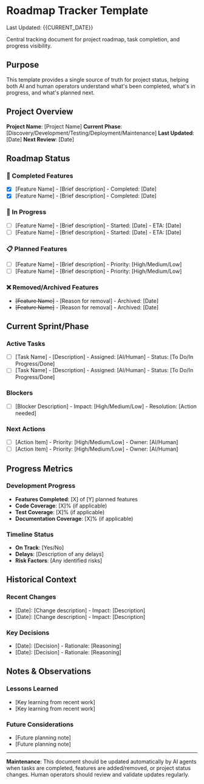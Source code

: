 # Roadmap Tracker Template

Last Updated: {{CURRENT_DATE}}

Central tracking document for project roadmap, task completion, and progress visibility.

## Purpose

This template provides a single source of truth for project status, helping both AI and human operators understand what's been completed, what's in progress, and what's planned next.

## Project Overview

**Project Name**: [Project Name]
**Current Phase**: [Discovery/Development/Testing/Deployment/Maintenance]
**Last Updated**: [Date]
**Next Review**: [Date]

## Roadmap Status

### 🚀 Completed Features
- [x] [Feature Name] - [Brief description] - Completed: [Date]
- [x] [Feature Name] - [Brief description] - Completed: [Date]

### 🔄 In Progress
- [ ] [Feature Name] - [Brief description] - Started: [Date] - ETA: [Date]
- [ ] [Feature Name] - [Brief description] - Started: [Date] - ETA: [Date]

### 📋 Planned Features
- [ ] [Feature Name] - [Brief description] - Priority: [High/Medium/Low]
- [ ] [Feature Name] - [Brief description] - Priority: [High/Medium/Low]

### ❌ Removed/Archived Features
- ~~[Feature Name]~~ - [Reason for removal] - Archived: [Date]
- ~~[Feature Name]~~ - [Reason for removal] - Archived: [Date]

## Current Sprint/Phase

### Active Tasks
- [ ] [Task Name] - [Description] - Assigned: [AI/Human] - Status: [To Do/In Progress/Done]
- [ ] [Task Name] - [Description] - Assigned: [AI/Human] - Status: [To Do/In Progress/Done]

### Blockers
- [ ] [Blocker Description] - Impact: [High/Medium/Low] - Resolution: [Action needed]

### Next Actions
- [ ] [Action Item] - Priority: [High/Medium/Low] - Owner: [AI/Human]
- [ ] [Action Item] - Priority: [High/Medium/Low] - Owner: [AI/Human]

## Progress Metrics

### Development Progress
- **Features Completed**: [X] of [Y] planned features
- **Code Coverage**: [X]% (if applicable)
- **Test Coverage**: [X]% (if applicable)
- **Documentation Coverage**: [X]% (if applicable)

### Timeline Status
- **On Track**: [Yes/No]
- **Delays**: [Description of any delays]
- **Risk Factors**: [Any identified risks]

## Historical Context

### Recent Changes
- [Date]: [Change description] - Impact: [Description]
- [Date]: [Change description] - Impact: [Description]

### Key Decisions
- [Date]: [Decision] - Rationale: [Reasoning]
- [Date]: [Decision] - Rationale: [Reasoning]

## Notes & Observations

### Lessons Learned
- [Key learning from recent work]
- [Key learning from recent work]

### Future Considerations
- [Future planning note]
- [Future planning note]

---

**Maintenance**: This document should be updated automatically by AI agents when tasks are completed, features are added/removed, or project status changes. Human operators should review and validate updates regularly.
